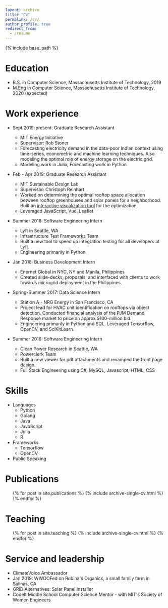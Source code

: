 ```yaml
---
layout: archive
title: "CV"
permalink: /cv/
author_profile: true
redirect_from:
  - /resume
---
```


{% include base_path %}

Education
======
* B.S. in Computer Science, Massachusetts Institute of Technology, 2019
* M.Eng in Computer Science, Massachusetts Institute of Technology, 2020
  (expected)

Work experience
======
* Sept 2019-present: Graduate Research Assistant 
  * MIT Energy Initiative
  * Supervisor: Rob Stoner
  * Forecasting electricity demand in the data-poor Indian context using
    time-series, econometric and machine learning techniques. Also modeling the
    optimal role of energy storage on the electric grid.
  * Modeling work in Julia, Forecasting work in Python


* Feb - Apr 2019: Graduate Research Assistant 
  * MIT Sustainable Design Lab
  * Supervisor: Christoph Reinhart
  * Worked on determining the optimal rooftop space allocation between rooftop
    greenhouses and solar panels for a neighborhood. Built an 
    [interactive visualization tool](http://web.mit.edu/sustainabledesignlab/projects/AlmurujGame/index.html) for the optimization.
  * Leveraged JavaScript, Vue, Leaflet


* Summer 2018: Software Engineering Intern 
  * Lyft in Seattle, WA
  * Infrastructure Test Frameworks Team
  * Built a new tool to speed up integration testing for all developers at Lyft.
  * Engineering primarily in Python


* Jan 2018: Business Development Intern 
  * Enernet Global in NYC, NY and Manila, Philippines
  * Created slide-decks, proposals, and interfaced with clients to work towards 
    microgrid deployment in the Philippines.

* Spring-Summer 2017: Data Science Intern 
  * Station A - NRG Energy in San Francisco, CA
  * Project lead for HVAC unit identification on rooftops via object detection. 
    Conducted financial analysis of the PJM Demand Response market to price an 
    approx $100-million bid.
  * Engineering primarily in Python and SQL. Leveraged Tensorflow, OpenCV, and
    SciKitLearn.

* Summer 2016: Software Engineering Intern 
  * Clean Power Research in Seattle, WA
  * Powerclerk Team
  * Built a new viewer for pdf attachments and revamped the front page design.
  * Full Stack Engineering using C#, MySQL, Javascript, HTML, CSS
  
Skills
======
* Languages
  * Python
  * Golang
  * Java
  * JavaScript
  * Julia
  * R
* Frameworks
  * Tensorflow
  * OpenCV
* Public Speaking


Publications
======
  <ul>{% for post in site.publications %}
    {% include archive-single-cv.html %}
  {% endfor %}</ul>
  
  
Teaching
======
  <ul>{% for post in site.teaching %}
    {% include archive-single-cv.html %}
  {% endfor %}</ul>

  
Service and leadership
======
* ClimateVoice Ambassador
* Jan 2019: WWOOFed on Robina's Organics, a small family farm in Salinas, CA
* GRID Alternatives: Solar Panel Installer
* CodeIt Middle School Computer Science Mentor - with MIT's Society of Women
  Engineers
